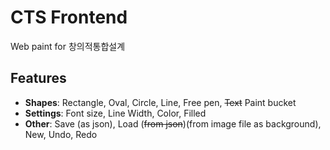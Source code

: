 # CTS Frontend
Web paint for 창의적통합설계

## Features
  - **Shapes**: Rectangle, Oval, Circle, Line, Free pen, ~~Text~~ Paint bucket
  - **Settings**: Font size, Line Width, Color, Filled
  - **Other**: Save (as json), Load (~~from json~~)(from image file as background), New, Undo, Redo
